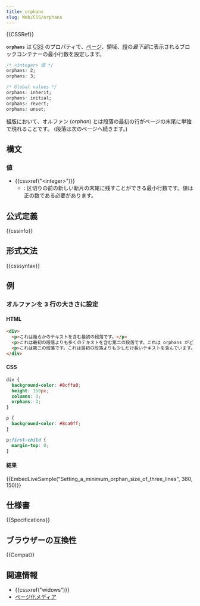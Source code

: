 ```yaml
---
title: orphans
slug: Web/CSS/orphans
---
```

{{CSSRef}}

**`orphans`** は [CSS](/ja/docs/Web/CSS) のプロパティで、[ページ](/ja/docs/Web/CSS/Paged_Media)、領域、[段](/ja/docs/Web/CSS/CSS_Columns)の*最下部*に表示されるブロックコンテナーの最小行数を設定します。

```css
/* <integer> 値 */
orphans: 2;
orphans: 3;

/* Global values */
orphans: inherit;
orphans: initial;
orphans: revert;
orphans: unset;
```

組版において、オルファン (_orphan_) とは段落の最初の行がページの末尾に単独で現れることです。 (段落は次のページへ続きます。)

## 構文

### 値

- {{cssxref("&lt;integer&gt;")}}
  - : 区切りの前の新しい断片の末尾に残すことができる最小行数です。値は正の数である必要があります。

## 公式定義

{{cssinfo}}

## 形式文法

{{csssyntax}}

## 例

### オルファンを 3 行の大きさに設定

#### HTML

```html
<div>
  <p>これは幾らかのテキストを含む最初の段落です。</p>
  <p>これは最初の段落よりも多くのテキストを含む第二の段落です。これは orphans がどの様に動作するのかを示すために用います。</p>
  <p>これは第三の段落です。これは最初の段落よりも少しだけ長いテキストを含んでいます。</p>
</div>
```

#### CSS

```css
div {
  background-color: #8cffa0;
  height: 150px;
  columns: 3;
  orphans: 3;
}

p {
  background-color: #8ca0ff;
}

p:first-child {
  margin-top: 0;
}
```

#### 結果

{{EmbedLiveSample("Setting_a_minimum_orphan_size_of_three_lines", 380, 150)}}

## 仕様書

{{Specifications}}

## ブラウザーの互換性

{{Compat}}

## 関連情報

- {{cssxref("widows")}}
- [ページ化メディア](/ja/docs/Web/CSS/Paged_Media)

